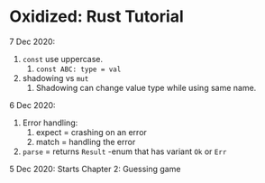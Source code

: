 # Oxidized: Rust Tutorial

7 Dec 2020:

1. ```const``` use uppercase.
   1. ``` const ABC: type = val ```
2. shadowing vs ```mut```
   1. Shadowing can change value type while using same name.

6 Dec 2020:

1. Error handling:
   1. expect = crashing on an error
   2. match = handling the error
2. ```parse``` = returns ```Result``` -enum that has variant ```Ok``` or ```Err```

5 Dec 2020: Starts Chapter 2: Guessing game
